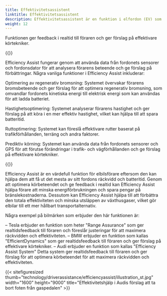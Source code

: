 ```yaml
---
title: Effektivitetsassistent
linktitle: Effektivitetsassistent
description: Effektivitetsassistent är en funktion i elfordon (EV) som hjälper förare att optimera sitt körbeteende för att maximera fordonets räckvidd och effektivitet.
weight: 12
---
```

<!-- markdownlint-disable MD033 -->
Funktionen ger feedback i realtid till föraren och ger förslag på effektivare körtekniker.

{{<evkxdisplayaddarticle />}}

Efficiency Assist fungerar genom att använda data från fordonets sensorer och fordonsdator för att analysera förarens beteende och ge förslag på förbättringar. Några vanliga funktioner i Efficiency Assist inkluderar:

Optimering av regenerativ bromsning: Systemet övervakar förarens bromsbeteende och ger förslag för att optimera regenerativ bromsning, som omvandlar fordonets kinetiska energi till elektrisk energi som kan användas för att ladda batteriet.

Hastighetsoptimering: Systemet analyserar förarens hastighet och ger förslag på att köra i en mer effektiv hastighet, vilket kan hjälpa till att spara batteritid.

Ruttoptimering: Systemet kan föreslå effektivare rutter baserat på trafikförhållanden, terräng och andra faktorer.

Prediktiv körning: Systemet kan använda data från fordonets sensorer och GPS för att förutse förändringar i trafik- och vägförhållanden och ge förslag på effektivare körtekniker.

{{<evkxdisplayaddarticle />}}

Efficiency Assist är en värdefull funktion för elbilsförare eftersom den kan hjälpa dem att få ut det mesta av sitt fordons räckvidd och batteritid. Genom att optimera körbeteendet och ge feedback i realtid kan Efficiency Assist hjälpa förare att minska energiförbrukningen och spara pengar på bränslekostnaderna. Dessutom kan Efficiency Assist hjälpa till att förbättra den totala effektiviteten och minska utsläppen av växthusgaser, vilket gör elbilar till ett mer hållbart transportalternativ.

Några exempel på bilmärken som erbjuder den här funktionen är:

– Tesla erbjuder en funktion som heter "Range Assurance" som ger realtidsfeedback till föraren och föreslår justeringar för att maximera räckvidden och effektiviteten.
– BMW erbjuder en funktion som kallas "EfficientDynamics" som ger realtidsfeedback till föraren och ger förslag på effektivare körtekniker.
– Audi erbjuder en funktion som kallas "Efficiency Assist System" Detta system ger realtidsfeedback till föraren och ger förslag för att optimera körbeteendet för att maximera räckvidden och effektiviteten.

{{< sitefiguresized thumb="technology/driverassistance/efficiencyassist/illustration_st.jpg" width="1600" height="9000" title="Effektivitetshjälp i Audis förslag att ta bort foten från gaspedalen" >}}